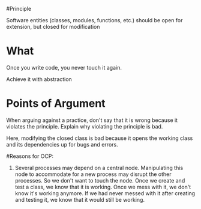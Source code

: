 #Principle

Software entities (classes, modules, functions, etc.) should be open for
extension, but closed for modification

# What

Once you write code, you never touch it again.

Achieve it with abstraction

# Points of Argument

When arguing against a practice, don't say that it is wrong because it violates
the principle. Explain why violating the principle is bad.

Here, modifying the closed class is bad because it opens the working class and
its dependencies up for bugs and errors.

#Reasons for OCP:

1. Several processes may depend on a central node. Manipulating this node to
   accommodate for a new process may disrupt the other processes. So we don't
   want to touch the node. Once we create and test a class, we know that it is
   working. Once we mess with it, we don't know it's working anymore. If we had
   never messed with it after creating and testing it, we know that it would
   still be working.
